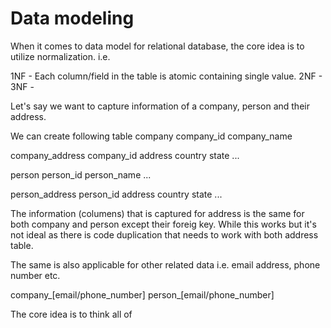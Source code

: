 # Data modeling

When it comes to data model for relational database, the core idea is to utilize normalization. i.e.

1NF - Each column/field in the table is atomic containing single value.
2NF - 
3NF - 

Let's say we want to capture information of a company, person and their address.

We can create following table 
company
    company_id
    company_name

company_address
    company_id
    address
    country
    state
    ...

person 
    person_id
    person_name
    ...

person_address
    person_id
    address
    country
    state
    ...


The information (columens) that is captured for address is the same for both company and person except their foreig key.
While this works but it's not ideal as there is code duplication that needs to work with both address table.

The same is also applicable for other related data i.e. email address, phone number etc.

company_[email/phone_number]
person_[email/phone_number]

The core idea is to think all of 
